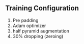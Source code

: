 ## Training Configuration
1. Pre padding
2. Adam optimizer
3. half pyramid augmentation
4. 30% dropping (zeroing)
